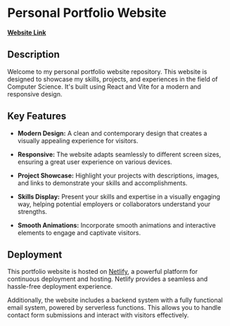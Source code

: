 # Personal Portfolio Website
[**Website Link**](https://metanmai.netlify.app)

## Description

Welcome to my personal portfolio website repository. This website is designed to showcase my skills, projects, and experiences in the field of Computer Science. It's built using React and Vite for a modern and responsive design.

## Key Features

- **Modern Design:** A clean and contemporary design that creates a visually appealing experience for visitors.

- **Responsive:** The website adapts seamlessly to different screen sizes, ensuring a great user experience on various devices.

- **Project Showcase:** Highlight your projects with descriptions, images, and links to demonstrate your skills and accomplishments.

- **Skills Display:** Present your skills and expertise in a visually engaging way, helping potential employers or collaborators understand your strengths.

- **Smooth Animations:** Incorporate smooth animations and interactive elements to engage and captivate visitors.

## Deployment

This portfolio website is hosted on [Netlify](https://www.netlify.com/), a powerful platform for continuous deployment and hosting. Netlify provides a seamless and hassle-free deployment experience.

Additionally, the website includes a backend system with a fully functional email system, powered by serverless functions. This allows you to handle contact form submissions and interact with visitors effectively.